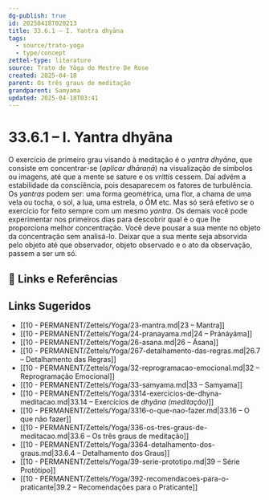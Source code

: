 ```yaml
---
dg-publish: true
id: 20250418T020213
title: 33.6.1 – I. Yantra dhyāna
tags:
  - source/trato-yoga
  - type/concept
zettel-type: literature
source: Trato de Yôga do Mestre De Rose
created: 2025-04-18
parent: Os três graus de meditação
grandparent: Samyama
updated: 2025-04-18T03:41
---
```


# 33.6.1 – I. Yantra dhyāna

O exercício de primeiro grau visando à meditação é o *yantra dhyāna*, que consiste em concentrar-se (*aplicar dhāraṇā*) na visualização de símbolos ou imagens, até que a mente se sature e os *vrittis* cessem. Daí advém a estabilidade da consciência, pois desaparecem os fatores de turbulência. Os *yantras* podem ser: uma forma geométrica, uma flor, a chama de uma vela ou tocha, o sol, a lua, uma estrela, o ÔM etc. Mas só será efetivo se o exercício for feito sempre com um mesmo *yantra*. Os demais você pode experimentar nos primeiros dias para descobrir qual é o que lhe proporciona melhor concentração. Você deve pousar a sua mente no objeto da concentração sem analisá-lo. Deixar que a sua mente seja absorvida pelo objeto até que observador, objeto observado e o ato da observação, passem a ser um só.

## 🔗 Links e Referências

## Links Sugeridos

- [[10 - PERMANENT/Zettels/Yoga/23-mantra.md\|23 – Mantra]]
- [[10 - PERMANENT/Zettels/Yoga/24-pranayama.md\|24 – Pránáyáma]]
- [[10 - PERMANENT/Zettels/Yoga/26-asana.md\|26 – Ásana]]
- [[10 - PERMANENT/Zettels/Yoga/267-detalhamento-das-regras.md\|26.7 – Detalhamento das Regras]]
- [[10 - PERMANENT/Zettels/Yoga/32-reprogramacao-emocional.md\|32 – Reprogramação Emocional]]
- [[10 - PERMANENT/Zettels/Yoga/33-samyama.md\|33 – Samyama]]
- [[10 - PERMANENT/Zettels/Yoga/3314-exercicios-de-dhyna-meditacao.md\|33.14 – Exercícios de *dhyāna (meditação)*]]
- [[10 - PERMANENT/Zettels/Yoga/3316-o-que-nao-fazer.md\|33.16 – O que não fazer]]
- [[10 - PERMANENT/Zettels/Yoga/336-os-tres-graus-de-meditacao.md\|33.6 – Os três graus de meditação]]
- [[10 - PERMANENT/Zettels/Yoga/3364-detalhamento-dos-graus.md\|33.6.4 – Detalhamento dos Graus]]
- [[10 - PERMANENT/Zettels/Yoga/39-serie-prototipo.md\|39 – Série Protótipo]]
- [[10 - PERMANENT/Zettels/Yoga/392-recomendacoes-para-o-praticante\|39.2 – Recomendações para o Praticante]]